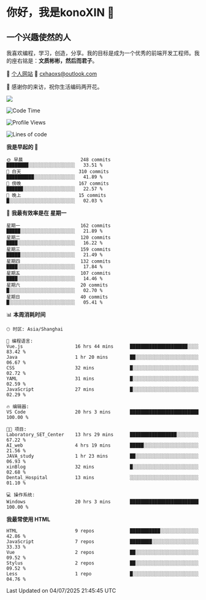 <!--
**konoXIN/konoXIN** is a ✨ _special_ ✨ repository because its `README.md` (this file) appears on your GitHub profile.

Here are some ideas to get you started:

- 🔭 I’m currently working on ...
- 🌱 I’m currently learning ...
- 👯 I’m looking to collaborate on ...
- 🤔 I’m looking for help with ...
- 💬 Ask me about ...
- 📫 How to reach me: ...
- 😄 Pronouns: ...
- ⚡ Fun fact: ...
-->
# 你好，我是konoXIN 👋
## 一个兴趣使然的人

我喜欢编程，学习，创造，分享。我的目标是成为一个优秀的前端开发工程师。我的座右铭是：**文质彬彬，然后而君子**。

📄 [个人网站](https://www.konoxin.top/)  📮 cxhaoxs@outlook.com
    
👋 感谢你的来访，祝你生活编码两开花。

<a href="https://wakatime.com"><img src="https://wakatime.com/share/@konoXIN/7d7b1368-87f9-4766-8aad-0b59725c07da.png" /></a>
 <!--START_SECTION:waka-->
![Code Time](http://img.shields.io/badge/Code%20Time-2%2C290%20hrs%2054%20mins-blue)

![Profile Views](http://img.shields.io/badge/%E4%B8%AA%E4%BA%BA%E8%B5%84%E6%96%99%E8%A7%82%E7%9C%8B%E6%AC%A1%E6%95%B0-0-blue)

![Lines of code](https://img.shields.io/badge/%E4%BB%8E%E3%80%8CHello%20World%E3%80%8D%E8%B5%B7%E6%88%91%E5%B7%B2%E7%BB%8F%E5%86%99%E4%BA%86-322.4%20thousand%20%E8%A1%8C%E4%BB%A3%E7%A0%81-blue)

**我是早起的 🐤** 

```text
🌞 早晨                     248 commits         ████████░░░░░░░░░░░░░░░░░   33.51 % 
🌆 白天                     310 commits         ██████████░░░░░░░░░░░░░░░   41.89 % 
🌃 傍晚                     167 commits         ██████░░░░░░░░░░░░░░░░░░░   22.57 % 
🌙 晚上                     15 commits          █░░░░░░░░░░░░░░░░░░░░░░░░   02.03 % 
```
📅 **我最有效率是在 星期一** 

```text
星期一                      162 commits         █████░░░░░░░░░░░░░░░░░░░░   21.89 % 
星期二                      120 commits         ████░░░░░░░░░░░░░░░░░░░░░   16.22 % 
星期三                      159 commits         █████░░░░░░░░░░░░░░░░░░░░   21.49 % 
星期四                      132 commits         ████░░░░░░░░░░░░░░░░░░░░░   17.84 % 
星期五                      107 commits         ████░░░░░░░░░░░░░░░░░░░░░   14.46 % 
星期六                      20 commits          █░░░░░░░░░░░░░░░░░░░░░░░░   02.70 % 
星期日                      40 commits          █░░░░░░░░░░░░░░░░░░░░░░░░   05.41 % 
```


📊 **本周消耗时间** 

```text
🕑︎ 时区: Asia/Shanghai

💬 编程语言: 
Vue.js                   16 hrs 44 mins      █████████████████████░░░░   83.42 % 
Java                     1 hr 20 mins        ██░░░░░░░░░░░░░░░░░░░░░░░   06.67 % 
CSS                      32 mins             █░░░░░░░░░░░░░░░░░░░░░░░░   02.72 % 
YAML                     31 mins             █░░░░░░░░░░░░░░░░░░░░░░░░   02.59 % 
JavaScript               27 mins             █░░░░░░░░░░░░░░░░░░░░░░░░   02.29 % 

🔥 编辑器: 
VS Code                  20 hrs 3 mins       █████████████████████████   100.00 % 

🐱‍💻 项目: 
Laboratory_SET_Center    13 hrs 29 mins      █████████████████░░░░░░░░   67.22 % 
AI_web                   4 hrs 19 mins       █████░░░░░░░░░░░░░░░░░░░░   21.56 % 
JAVA_study               1 hr 23 mins        ██░░░░░░░░░░░░░░░░░░░░░░░   06.93 % 
xinBlog                  32 mins             █░░░░░░░░░░░░░░░░░░░░░░░░   02.68 % 
Dental_Hospital          13 mins             ░░░░░░░░░░░░░░░░░░░░░░░░░   01.10 % 

💻 操作系统: 
Windows                  20 hrs 3 mins       █████████████████████████   100.00 % 
```

**我最常使用 HTML** 

```text
HTML                     9 repos             ███████████░░░░░░░░░░░░░░   42.86 % 
JavaScript               7 repos             ████████░░░░░░░░░░░░░░░░░   33.33 % 
Vue                      2 repos             ██░░░░░░░░░░░░░░░░░░░░░░░   09.52 % 
Stylus                   2 repos             ██░░░░░░░░░░░░░░░░░░░░░░░   09.52 % 
Less                     1 repo              █░░░░░░░░░░░░░░░░░░░░░░░░   04.76 % 
```




 Last Updated on 04/07/2025 21:45:45 UTC
<!--END_SECTION:waka-->
